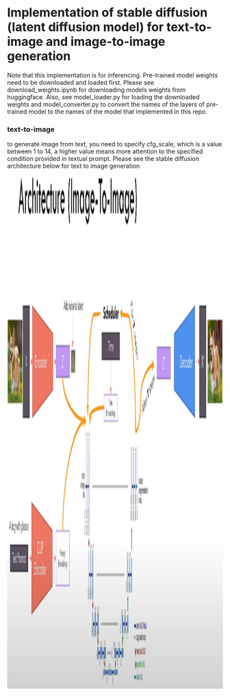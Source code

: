 # Implementation of stable diffusion (latent diffusion model) for text-to-image and image-to-image generation
Note that this implementation is for inferencing. Pre-trained model weights need to be downloaded and loaded first.
Please see download_weights.ipynb for downloading models weights from huggingface. Also, see model_loader.py for loading the
downloaded weights and model_converter.py to convert the names of the layers of pre-trained model to the names of the model 
that implemented in this repo. 

### text-to-image 
to generate image from text, you need to specify cfg_scale, which is a value between 1 to 14, a higher value means more attention to 
the specified condition provided in textual prompt. Please see the stable diffusion architecture below for text to image generation

<p align="center">
  <img src="images/image-to-image.JPG" alt="numbered-states" title="text-to-image" width="2700" height="1200" /> 
</p>
